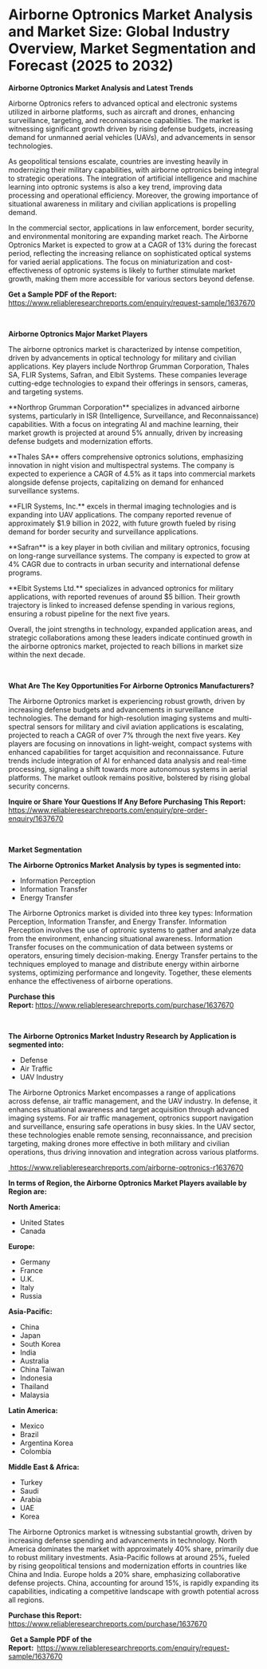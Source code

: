 <p><h1>Airborne Optronics Market Analysis and Market Size: Global Industry Overview, Market Segmentation and Forecast (2025 to 2032)</h1></p><p><strong>Airborne Optronics Market Analysis and Latest Trends</strong></p>
<p><p>Airborne Optronics refers to advanced optical and electronic systems utilized in airborne platforms, such as aircraft and drones, enhancing surveillance, targeting, and reconnaissance capabilities. The market is witnessing significant growth driven by rising defense budgets, increasing demand for unmanned aerial vehicles (UAVs), and advancements in sensor technologies. </p><p>As geopolitical tensions escalate, countries are investing heavily in modernizing their military capabilities, with airborne optronics being integral to strategic operations. The integration of artificial intelligence and machine learning into optronic systems is also a key trend, improving data processing and operational efficiency. Moreover, the growing importance of situational awareness in military and civilian applications is propelling demand.</p><p>In the commercial sector, applications in law enforcement, border security, and environmental monitoring are expanding market reach. The Airborne Optronics Market is expected to grow at a CAGR of 13% during the forecast period, reflecting the increasing reliance on sophisticated optical systems for varied aerial applications. The focus on miniaturization and cost-effectiveness of optronic systems is likely to further stimulate market growth, making them more accessible for various sectors beyond defense.</p></p>
<p><strong>Get a Sample PDF of the Report:&nbsp;</strong> <a href="https://www.reliableresearchreports.com/enquiry/request-sample/1637670?utm_campaign=3553&utm_medium=2&utm_source=Github&utm_content=ia&utm_term=16042025&utm_id=airborne-optronics">https://www.reliableresearchreports.com/enquiry/request-sample/1637670</a></p>
<p>&nbsp;</p>
<p><strong>Airborne Optronics Major Market Players</strong></p>
<p><p>The airborne optronics market is characterized by intense competition, driven by advancements in optical technology for military and civilian applications. Key players include Northrop Grumman Corporation, Thales SA, FLIR Systems, Safran, and Elbit Systems. These companies leverage cutting-edge technologies to expand their offerings in sensors, cameras, and targeting systems.</p><p>**Northrop Grumman Corporation** specializes in advanced airborne systems, particularly in ISR (Intelligence, Surveillance, and Reconnaissance) capabilities. With a focus on integrating AI and machine learning, their market growth is projected at around 5% annually, driven by increasing defense budgets and modernization efforts.</p><p>**Thales SA** offers comprehensive optronics solutions, emphasizing innovation in night vision and multispectral systems. The company is expected to experience a CAGR of 4.5% as it taps into commercial markets alongside defense projects, capitalizing on demand for enhanced surveillance systems.</p><p>**FLIR Systems, Inc.** excels in thermal imaging technologies and is expanding into UAV applications. The company reported revenue of approximately $1.9 billion in 2022, with future growth fueled by rising demand for border security and surveillance applications.</p><p>**Safran** is a key player in both civilian and military optronics, focusing on long-range surveillance systems. The company is expected to grow at 4% CAGR due to contracts in urban security and international defense programs.</p><p>**Elbit Systems Ltd.** specializes in advanced optronics for military applications, with reported revenues of around $5 billion. Their growth trajectory is linked to increased defense spending in various regions, ensuring a robust pipeline for the next five years.</p><p>Overall, the joint strengths in technology, expanded application areas, and strategic collaborations among these leaders indicate continued growth in the airborne optronics market, projected to reach billions in market size within the next decade.</p></p>
<p>&nbsp;</p>
<p><strong>What Are The Key Opportunities For Airborne Optronics Manufacturers?</strong></p>
<p><p>The Airborne Optronics market is experiencing robust growth, driven by increasing defense budgets and advancements in surveillance technologies. The demand for high-resolution imaging systems and multi-spectral sensors for military and civil aviation applications is escalating, projected to reach a CAGR of over 7% through the next five years. Key players are focusing on innovations in light-weight, compact systems with enhanced capabilities for target acquisition and reconnaissance. Future trends include integration of AI for enhanced data analysis and real-time processing, signaling a shift towards more autonomous systems in aerial platforms. The market outlook remains positive, bolstered by rising global security concerns.</p></p>
<p><strong>Inquire or Share Your Questions If Any Before Purchasing This Report:</strong> <a href="https://www.reliableresearchreports.com/enquiry/pre-order-enquiry/1637670?utm_campaign=3553&utm_medium=2&utm_source=Github&utm_content=ia&utm_term=16042025&utm_id=airborne-optronics">https://www.reliableresearchreports.com/enquiry/pre-order-enquiry/1637670</a></p>
<p>&nbsp;</p>
<p><strong>Market Segmentation</strong></p>
<p><strong>The Airborne Optronics Market Analysis by types is segmented into:</strong></p>
<p><ul><li>Information Perception</li><li>Information Transfer</li><li>Energy Transfer</li></ul></p>
<p><p>The Airborne Optronics market is divided into three key types: Information Perception, Information Transfer, and Energy Transfer. Information Perception involves the use of optronic systems to gather and analyze data from the environment, enhancing situational awareness. Information Transfer focuses on the communication of data between systems or operators, ensuring timely decision-making. Energy Transfer pertains to the techniques employed to manage and distribute energy within airborne systems, optimizing performance and longevity. Together, these elements enhance the effectiveness of airborne operations.</p></p>
<p><strong>Purchase this Report:&nbsp;</strong><a href="https://www.reliableresearchreports.com/purchase/1637670?utm_campaign=3553&utm_medium=2&utm_source=Github&utm_content=ia&utm_term=16042025&utm_id=airborne-optronics">https://www.reliableresearchreports.com/purchase/1637670</a></p>
<p>&nbsp;</p>
<p><strong>The Airborne Optronics Market Industry Research by Application is segmented into:</strong></p>
<p><ul><li>Defense</li><li>Air Traffic</li><li>UAV Industry</li></ul></p>
<p><p>The Airborne Optronics Market encompasses a range of applications across defense, air traffic management, and the UAV industry. In defense, it enhances situational awareness and target acquisition through advanced imaging systems. For air traffic management, optronics support navigation and surveillance, ensuring safe operations in busy skies. In the UAV sector, these technologies enable remote sensing, reconnaissance, and precision targeting, making drones more effective in both military and civilian operations, thus driving innovation and integration across various platforms.</p></p>
<p><a href="https://www.reliableresearchreports.com/airborne-optronics-r1637670?utm_campaign=3553&utm_medium=2&utm_source=Github&utm_content=ia&utm_term=16042025&utm_id=airborne-optronics">&nbsp;https://www.reliableresearchreports.com/airborne-optronics-r1637670</a></p>
<p><strong>In terms of Region, the Airborne Optronics Market Players available by Region are:</strong></p>
<p>
    <p> <strong> North America: </strong>
        <ul>
            <li>United States</li>
            <li>Canada</li>
        </ul>
        </p> 
    <p> <strong> Europe: </strong>
        <ul>
            <li>Germany</li>
            <li>France</li>
            <li>U.K.</li>
            <li>Italy</li>
            <li>Russia</li>
        </ul>
        </p> 
    <p> <strong> Asia-Pacific: </strong>
        <ul>
            <li>China</li>
            <li>Japan</li>
            <li>South Korea</li>
            <li>India</li>
            <li>Australia</li>
            <li>China Taiwan</li>
            <li>Indonesia</li>
            <li>Thailand</li>
            <li>Malaysia</li>
        </ul>
        </p> 
    <p> <strong> Latin America: </strong>
        <ul>
            <li>Mexico</li>
            <li>Brazil</li>
            <li>Argentina Korea</li>
            <li>Colombia</li>
        </ul>
        </p> 
    <p> <strong> Middle East & Africa: </strong>
        <ul>
            <li>Turkey</li>
            <li>Saudi</li>
            <li>Arabia</li>
            <li>UAE</li>
            <li>Korea</li>
        </ul>
    </p>
    </p>
<p><p>The Airborne Optronics market is witnessing substantial growth, driven by increasing defense spending and advancements in technology. North America dominates the market with approximately 40% share, primarily due to robust military investments. Asia-Pacific follows at around 25%, fueled by rising geopolitical tensions and modernization efforts in countries like China and India. Europe holds a 20% share, emphasizing collaborative defense projects. China, accounting for around 15%, is rapidly expanding its capabilities, indicating a competitive landscape with growth potential across all regions.</p></p>
<p><strong>Purchase this Report: </strong><a href="https://www.reliableresearchreports.com/purchase/1637670?utm_campaign=3553&utm_medium=2&utm_source=Github&utm_content=ia&utm_term=16042025&utm_id=airborne-optronics">https://www.reliableresearchreports.com/purchase/1637670</a></p>
<p>&nbsp;<strong>Get a Sample PDF of the Report:&nbsp;&nbsp;</strong><a href="https://www.reliableresearchreports.com/enquiry/request-sample/1637670?utm_campaign=3553&utm_medium=2&utm_source=Github&utm_content=ia&utm_term=16042025&utm_id=airborne-optronics">https://www.reliableresearchreports.com/enquiry/request-sample/1637670</a></p>
<p><strong></strong></p>
<p><p></p><p></p><p></p></p>